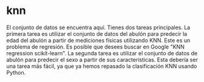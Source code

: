 # knn
El conjunto de datos se encuentra aquí. Tienes dos tareas principales. La primera tarea es utilizar el conjunto de datos del abulón para predecir la edad del abulón a partir de mediciones físicas utilizando KNN. Este es un problema de regresión. Es posible que desees buscar en Google "KNN regression scikit-learn". La segunda tarea es utilizar el conjunto de datos de abulón para predecir el sexo a partir de sus características. Esta debería ser una tarea más fácil, ya que ya hemos repasado la clasificación KNN usando Python.
